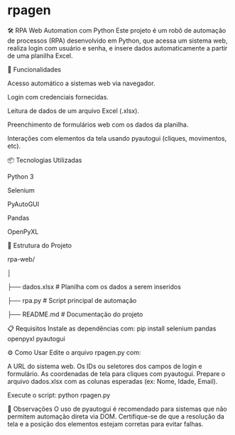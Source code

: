 # rpagen

🛠️ RPA Web Automation com Python
Este projeto é um robô de automação de processos (RPA) desenvolvido em Python, que acessa um sistema web, realiza login com usuário e senha, e insere dados automaticamente a partir de uma planilha Excel.

🚀 Funcionalidades

Acesso automático a sistemas web via navegador.

Login com credenciais fornecidas.

Leitura de dados de um arquivo Excel (.xlsx).

Preenchimento de formulários web com os dados da planilha.

Interações com elementos da tela usando pyautogui (cliques, movimentos, etc).

📦 Tecnologias Utilizadas

Python 3

Selenium

PyAutoGUI

Pandas

OpenPyXL

📁 Estrutura do Projeto

rpa-web/

│

├── dados.xlsx              # Planilha com os dados a serem inseridos

├── rpa.py                  # Script principal de automação

├── README.md               # Documentação do projeto

📋 Requisitos
Instale as dependências com:
pip install selenium pandas openpyxl pyautogui

⚙️ Como Usar
Edite o arquivo rpagen.py com:

A URL do sistema web.
Os IDs ou seletores dos campos de login e formulário.
As coordenadas de tela para cliques com pyautogui.
Prepare o arquivo dados.xlsx com as colunas esperadas (ex: Nome, Idade, Email).

Execute o script:
python rpagen.py

🧠 Observações
O uso de pyautogui é recomendado para sistemas que não permitem automação direta via DOM.
Certifique-se de que a resolução da tela e a posição dos elementos estejam corretas para evitar falhas.
